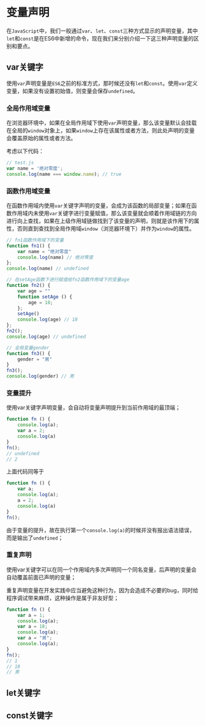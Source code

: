 # 变量声明

在`JavaScript`中，我们一般通过`var`、`let`、`const`三种方式显示的声明变量，其中`let`和`const`是在ES6中新增的命令，现在我们来分别介绍一下这三种声明变量的区别和要点。
## var关键字
使用`var`声明变量是`ES6`之前的标准方式，那时候还没有`let`和`const`。使用`var`定义变量，如果没有设置初始值，则变量会保存`undefined`。

### 全局作用域变量

在浏览器环境中，如果在全局作用域下使用`var`声明变量，那么该变量默认会挂载在全局的`window`对象上，如果`window`上存在该属性或者方法，则此处声明的变量会覆盖原始的属性或者方法。

考虑以下代码：
```js
// test.js
var name = '绝对零度';
console.log(name === window.name); // true
```
### 函数作用域变量
在函数作用域内使用`var`关键字声明的变量，会成为该函数的局部变量；如果在函数作用域内未使用`var`关键字进行变量赋值，那么该变量就会顺着作用域链的方向进行向上查找，如果在上级作用域链做找到了该变量的声明，则就是该作用下的属性，否则直到查找到全局作用域`window`（浏览器环境下）并作为`window`的属性。

```js
// fn1函数作用域下的变量
function fn1() {
    var name = "绝对零度"
    console.log(name) // 绝对零度
};
console.log(name) // undefined

// 在setAge函数下进行赋值给fn2函数作用域下的变量age
function fn2() {
    var age = ""
    function setAge () {
        age = 18;
    };
    setAge()
    console.log(age) // 18
};
fn2();
console.log(age) // undefined

// 全局变量gender
function fn3() {
    gender = "男"
}
fn3();
console.log(gender) // 男

```

### 变量提升
使用var关键字声明变量，会自动将变量声明提升到当前作用域的最顶端；

```js
function fn () {
    console.log(a);
    var a = 2;
    console.log(a)
}
fn();
// undefined
// 2
```
上面代码同等于

```js
function fn () {
    var a;
    console.log(a);
    a = 2;
    console.log(a)
}
fn();
```
由于变量的提升，故在执行第一个`console.log(a)`的时候并没有报出语法错误，而是输出了`undefined`；
### 重复声明
使用var关键字可以在同一个作用域内多次声明同一个同名变量，后声明的变量会自动覆盖前面已声明的变量；

重复声明变量在开发实践中应当避免这种行为，因为会造成不必要的bug，同时给程序调试带来麻烦，这种操作是属于非友好型；
```js
function fn () {
    var a = 1;
    console.log(a);
    var a = 18;
    console.log(a);
    var a = "男";
    console.log(a);
}
fn();
// 1
// 18
// 男
```
## let关键字

## const关键字
